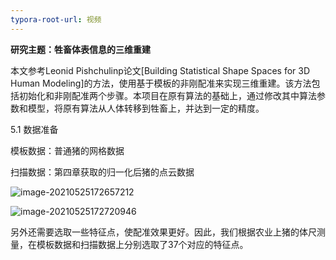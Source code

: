 ```yaml
---
typora-root-url: 视频
---
```


**研究主题：牲畜体表信息的三维重建**

本文参考Leonid Pishchulinp论文[Building Statistical Shape Spaces for 3D Human Modeling]的方法，使用基于模板的非刚配准来实现三维重建。该方法包括初始化和非刚配准两个步骤。本项目在原有算法的基础上，通过修改其中算法参数和模型，将原有算法从人体转移到牲畜上，并达到一定的精度。

5.1 数据准备

模板数据：普通猪的网格数据

扫描数据：第四章获取的归一化后猪的点云数据

![image-20210525172657212](/image-20210525172657212.png)

![image-20210525172720946](/image-20210525172720946.png)

另外还需要选取一些特征点，使配准效果更好。因此，我们根据农业上猪的体尺测量，在模板数据和扫描数据上分别选取了37个对应的特征点。